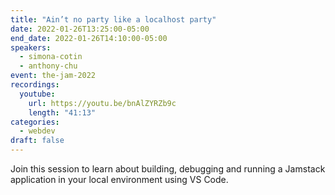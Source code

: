 ```yaml
---
title: "Ain’t no party like a localhost party"
date: 2022-01-26T13:25:00-05:00
end_date: 2022-01-26T14:10:00-05:00
speakers:
  - simona-cotin
  - anthony-chu
event: the-jam-2022
recordings:
  youtube:
    url: https://youtu.be/bnAlZYRZb9c
    length: "41:13"
categories:
  - webdev
draft: false
---
```


Join this session to learn about building, debugging and running a Jamstack application in your local environment using VS Code.
